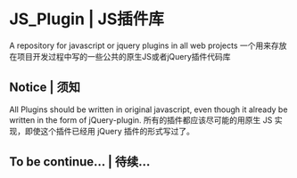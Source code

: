 # JS_Plugin | JS插件库
A repository for javascript or jquery plugins in all web projects
一个用来存放在项目开发过程中写的一些公共的原生JS或者jQuery插件代码库

## Notice | 须知
All Plugins should be written in original javascript, even though it already be written in the form of jQuery-plugin.
所有的插件都应该尽可能的用原生 JS 实现，即使这个插件已经用 jQuery 插件的形式写过了。

## To be continue... | 待续...
